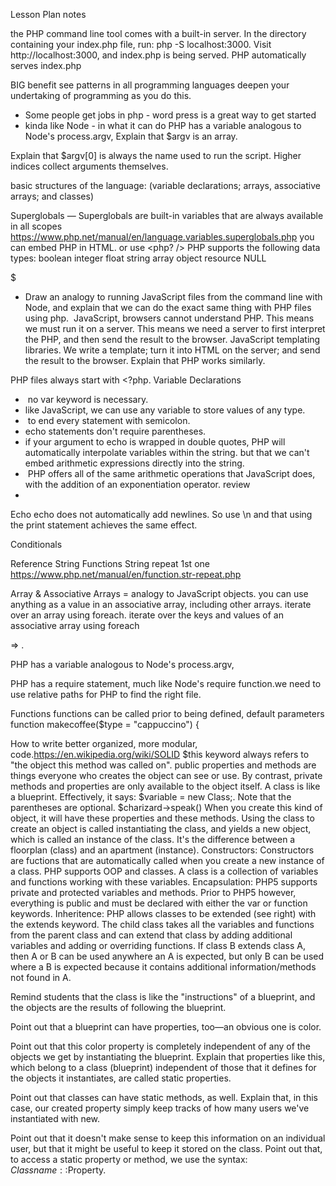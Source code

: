 Lesson Plan notes

the PHP command line tool comes with a built-in server. 
In the directory containing your index.php file, run: php -S localhost:3000.
Visit http://localhost:3000, and index.php is being served. PHP automatically serves index.php

BIG benefit see patterns in all programming languages deepen your undertaking of programming as you do this. 
- Some people get jobs in php - word press is a great way to get started 
- kinda like Node - in what it can do 
PHP has a variable analogous to Node's process.argv,
Explain that $argv is an array.

Explain that $argv[0] is always the name used to run the script. Higher indices collect arguments themselves.


basic structures of the language: (variable declarations; arrays, associative arrays; and classes) 

Superglobals — Superglobals are built-in variables that are always available in all scopes
https://www.php.net/manual/en/language.variables.superglobals.php
you can embed PHP in HTML. or use <php? />
PHP supports the following data types:
boolean
integer
float
string
array
object
resource
NULL

$
* Draw an analogy to running JavaScript files from the command line with Node, and explain that we can do the exact same thing with PHP files using php.
 JavaScript, browsers cannot understand PHP. This means we must run it on a server.
This means we need a server to first interpret the PHP, and then send the result to the browser.
JavaScript templating libraries. We write a template; turn it into HTML on the server; and send the result to the browser. Explain that PHP works similarly.

PHP files always start with <?php.
Variable Declarations 

*  no var keyword is necessary. 
* like JavaScript, we can use any variable to store values of any type.
*  to end every statement with semicolon.
* echo statements don't require parentheses.
* if your argument to echo is wrapped in double quotes, PHP will automatically interpolate variables within the string.
but that we can't embed arithmetic expressions directly into the string.
*  PHP offers all of the same arithmetic operations that JavaScript does, with the addition of an exponentiation operator. review
* 

Echo
echo does not automatically add newlines. So use  \n
and that using the print statement achieves the same effect.

Conditionals 

Reference
String Functions
String repeat 1st one
https://www.php.net/manual/en/function.str-repeat.php


Array & 
Associative Arrays = analogy to JavaScript objects.
you can use anything as a value in an associative array, including other arrays.
iterate over an array using foreach.
iterate over the keys and values of an associative array using foreach

=>
.

PHP has a variable analogous to Node's process.argv,

PHP has a require statement, much like Node's require function.we need to use relative paths for PHP to find the right file.

 Functions 
  functions can be called prior to being defined,
  default parameters
  function makecoffee($type = "cappuccino")
{

How to write better organized, more modular, code.https://en.wikipedia.org/wiki/SOLID
$this keyword always refers to "the object this method was called on".
public properties and methods are things everyone who creates the object can see or use. By contrast, private methods and properties are only available to the object itself.
A class is like a blueprint. Effectively, it says:
$variable = new Class;. Note that the parentheses are optional.
$charizard->speak()
When you create this kind of object, it will have these properties and these methods.
Using the class to create an object is called instantiating the class, and yields a new object, which is called an instance of the class. It's the difference between a floorplan (class) and an apartment (instance).
Constructors: Constructors are fuctions that are automatically called when you create a new instance of a class.
PHP supports OOP and classes. A class is a collection of variables and functions working with these variables.
Encapsulation: PHP5 supports private and protected variables and methods. Prior to PHP5 however, everything is public and must be declared with either the var or function keywords.
Inheritence: PHP allows classes to be extended (see right) with the extends keyword. The child class takes all the variables and functions from the parent class and can extend that class by adding additional variables and adding or overriding functions. If class B extends class A, then A or B can be used anywhere an A is expected, but only B can be used where a B is expected because it contains additional information/methods not found in A.

Remind students that the class is like the "instructions" of a blueprint, and the objects are the results of following the blueprint.

Point out that a blueprint can have properties, too—an obvious one is color.

Point out that this color property is completely independent of any of the objects we get by instantiating the blueprint.
Explain that properties like this, which belong to a class (blueprint) independent of those that it defines for the objects it instantiates, are called static properties.

Point out that classes can have static methods, as well.
Explain that, in this case, our created property simply keep tracks of how many users we've instantiated with new.

Point out that it doesn't make sense to keep this information on an individual user, but that it might be useful to keep it stored on the class.
Point out that, to access a static property or method, we use the syntax: $Classname::$Property.

